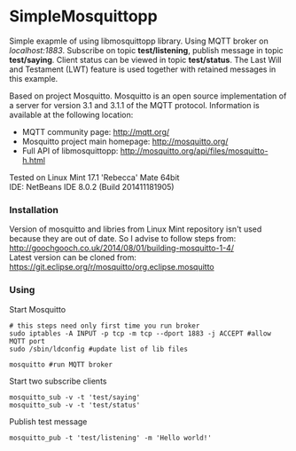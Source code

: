 SimpleMosquittopp
=========
Simple exapmle of using libmosquittopp library.
Using MQTT broker on _localhost:1883_. Subscribe on topic **test/listening**, publish message in topic **test/saying**. Client status can be viewed in topic **test/status**. The Last Will and Testament (LWT) feature is used together with retained messages in this example.

Based on project Mosquitto. Mosquitto is an open source implementation of a server for version 3.1 and
3.1.1 of the MQTT protocol. Information is available at the following location:

- MQTT community page: <http://mqtt.org/> 
- Mosquitto project main homepage: <http://mosquitto.org/>  
- Full API of libmosquittopp: <http://mosquitto.org/api/files/mosquitto-h.html>

Tested on Linux Mint 17.1 'Rebecca' Mate 64bit  
IDE: NetBeans IDE 8.0.2 (Build 201411181905)


### Installation

Version of mosquitto and libries from Linux Mint repository isn't used because they are out of date.
So I advise to follow steps from: <http://goochgooch.co.uk/2014/08/01/building-mosquitto-1-4/>  
Latest version can be cloned from: <https://git.eclipse.org/r/mosquitto/org.eclipse.mosquitto>

### Using

Start Mosquitto  
```
# this steps need only first time you run broker
sudo iptables -A INPUT -p tcp -m tcp --dport 1883 -j ACCEPT #allow MQTT port
sudo /sbin/ldconfig #update list of lib files
```  
```
mosquitto #run MQTT broker
```

Start two subscribe clients 
```
mosquitto_sub -v -t 'test/saying'  
mosquitto_sub -v -t 'test/status'
```

Publish test message  
```
mosquitto_pub -t 'test/listening' -m 'Hello world!'
```
